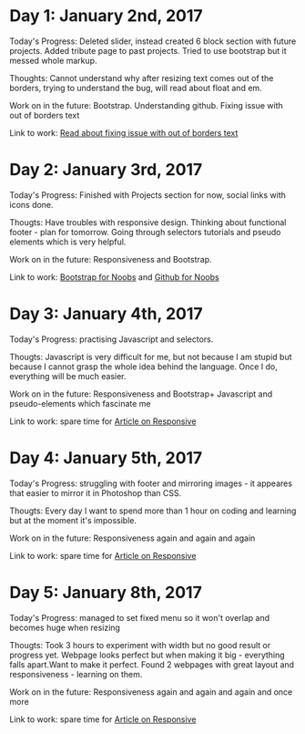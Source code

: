 <h1>Day 1: January 2nd, 2017</h1>

Today's Progress: Deleted slider, instead created 6 block section with future projects. Added tribute page to past projects. Tried to use bootstrap but it messed whole markup. 

Thoughts: Cannot understand why after resizing text comes out of the borders, trying to understand the bug, will read about float and em. 

Work on in the future: Bootstrap. Understanding github. Fixing issue with out of borders text

Link to work: <a href="http://ru.stackoverflow.com/questions/148638/%D0%9B%D0%BE%D0%BC%D0%B0%D0%B5%D1%82%D1%81%D1%8F-%D0%B2%D0%B5%D1%80%D1%81%D1%82%D0%BA%D0%B0-%D0%BF%D1%80%D0%B8-%D0%BC%D0%B0%D1%81%D1%88%D1%82%D0%B0%D0%B1%D0%B8%D1%80%D0%BE%D0%B2%D0%B0%D0%BD%D0%B8%D0%B8-%D1%81%D0%B0%D0%B9%D1%82%D0%B0-%D0%B2-chrome-%D0%B8-firefox">Read about fixing issue with out of borders text</a>

<h1>Day 2: January 3rd, 2017</h1>
Today's Progress: Finished with Projects section for now, social links with icons done. 

Thougts: Have troubles with responsive design. Thinking about functional footer - plan for tomorrow. Going through selectors tutorials and pseudo elements which is very helpful. 

Work on in the future: Responsiveness and Bootstrap. 

Link to work: <a href="http://getbootstrap.com/getting-started/">Bootstrap for Noobs</a> and <a href="https://youtu.be/_ALeswWzpBo">Github for Noobs</a>

<h1>Day 3: January 4th, 2017</h1>
Today's Progress: practising Javascript and selectors.

Thougts: Javascript is very difficult for me, but not because I am stupid but because I cannot grasp the whole idea behind the language. Once I do, everything will be much easier. 

Work on in the future: Responsiveness and Bootstrap+ Javascript and pseudo-elements which fascinate me

Link to work: spare time for <a href="http://alistapart.com/article/responsive-web-design">Article on Responsive</a>

<h1>Day 4: January 5th, 2017</h1>
Today's Progress: struggling with footer and mirroring images - it appeares that easier to mirror it in Photoshop than CSS.

Thougts: Every day I want to spend more than 1 hour on coding and learning but at the moment it's impossible. 

Work on in the future: Responsiveness again and again and again

Link to work: spare time for <a href="http://alistapart.com/article/responsive-web-design">Article on Responsive</a>

<h1>Day 5: January 8th, 2017</h1>
Today's Progress: managed to set fixed menu so it won't overlap and becomes huge when resizing

Thougts: Took 3 hours to experiment with width but no good result or progress yet. Webpage looks perfect but when making it big - everything falls apart.Want to make it perfect. Found 2 webpages with great layout and responsiveness - learning on them. 

Work on in the future: Responsiveness again and again and again and once more

Link to work: spare time for <a href="http://alistapart.com/article/responsive-web-design">Article on Responsive</a>
